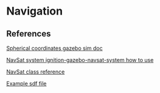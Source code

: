 # Navigation

## References

[Spherical coordinates gazebo sim doc](https://gazebosim.org/api/sim/8/spherical_coordinates.html)

[NavSat system ignition-gazebo-navsat-system how to use](https://robotics.stackexchange.com/questions/29352/gps-sensor-plugin-in-ignition)

[NavSat class reference](https://gazebosim.org/api/gazebo/6.6/classignition_1_1gazebo_1_1systems_1_1NavSat.html#details)

[Example sdf file](https://github.com/gazebosim/gz-sim/blob/ign-gazebo6/examples/worlds/spherical_coordinates.sdf)